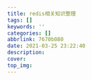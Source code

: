 ```yaml
---
title: redis相关知识整理
tags: []
keywords: ''
categories: []
abbrlink: 7670b080
date: 2021-03-25 23:22:40
description:
cover:
top_img:
---
```






